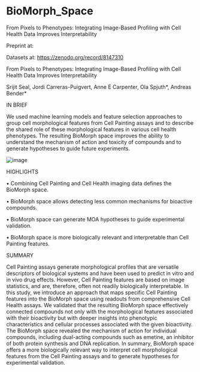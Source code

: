 # BioMorph_Space
From Pixels to Phenotypes: Integrating Image-Based Profiling with Cell Health Data Improves Interpretability 

Preprint at:

Datasets at: https://zenodo.org/record/8147310

From Pixels to Phenotypes: Integrating Image-Based Profiling with Cell Health Data Improves Interpretability 

Srijit Seal, Jordi Carreras-Puigvert, Anne E Carpenter, Ola Spjuth*, Andreas Bender*
 

IN BRIEF

We used machine learning models and feature selection approaches to group cell morphological features from Cell Painting assays and to describe the shared role of these morphological features in various cell health phenotypes. The resulting BioMorph space improves the ability to understand the mechanism of action and toxicity of compounds and to generate hypotheses to guide future experiments.

![image](https://github.com/srijitseal/BioMorph_Space/assets/58182863/ac286179-b33c-44d8-8f49-967894313123)

HIGHLIGHTS

•	Combining Cell Painting and Cell Health imaging data defines the BioMorph space.

•	BioMorph space allows detecting less common mechanisms for bioactive compounds.

•	BioMorph space can generate MOA hypotheses to guide experimental validation.

•	BioMorph space is more biologically relevant and interpretable than Cell Painting features. 

SUMMARY 

Cell Painting assays generate morphological profiles that are versatile descriptors of biological systems and have been used to predict in vitro and in vivo drug effects. However, Cell Painting features are based on image statistics, and are, therefore, often not readily biologically interpretable. In this study, we introduce an approach that maps specific Cell Painting features into the BioMorph space using readouts from comprehensive Cell Health assays. We validated that the resulting BioMorph space effectively connected compounds not only with the morphological features associated with their bioactivity but with deeper insights into phenotypic characteristics and cellular processes associated with the given bioactivity. The BioMorph space revealed the mechanism of action for individual compounds, including dual-acting compounds such as emetine, an inhibitor of both protein synthesis and DNA replication. In summary, BioMorph space offers a more biologically relevant way to interpret cell morphological features from the Cell Painting assays and to generate hypotheses for experimental validation. 
